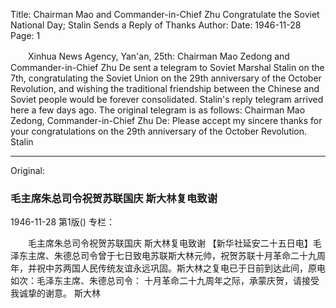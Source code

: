 Title: Chairman Mao and Commander-in-Chief Zhu Congratulate the Soviet National Day; Stalin Sends a Reply of Thanks
Author:
Date: 1946-11-28
Page: 1

　　Xinhua News Agency, Yan'an, 25th: Chairman Mao Zedong and Commander-in-Chief Zhu De sent a telegram to Soviet Marshal Stalin on the 7th, congratulating the Soviet Union on the 29th anniversary of the October Revolution, and wishing the traditional friendship between the Chinese and Soviet people would be forever consolidated. Stalin's reply telegram arrived here a few days ago. The original telegram is as follows:
    Chairman Mao Zedong, Commander-in-Chief Zhu De:
    Please accept my sincere thanks for your congratulations on the 29th anniversary of the October Revolution.
    Stalin



<hr /> 

Original: 


### 毛主席朱总司令祝贺苏联国庆  斯大林复电致谢

1946-11-28
第1版()
专栏：

　　毛主席朱总司令祝贺苏联国庆
    斯大林复电致谢
    【新华社延安二十五日电】毛泽东主席、朱德总司令曾于七日致电苏联斯大林元帅，祝贺苏联十月革命二十九周年，并祝中苏两国人民传统友谊永远巩固。斯大林之复电已于日前到达此间，原电如次：毛泽东主席、朱德总司令：
    十月革命二十九周年之际，承蒙庆贺，请接受我诚挚的谢意。
    斯大林

